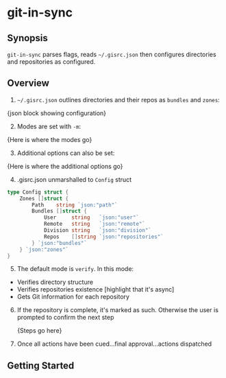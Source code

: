 # git-in-sync

## Synopsis

`git-in-sync` parses flags, reads `~/.gisrc.json` then configures directories and
repositories as configured.

## Overview

1. `~/.gisrc.json` outlines directories and their repos as `bundles` and `zones`:

{json block showing configuration}

2. Modes are set with `-m`:

{Here is where the modes go}

3. Additional options can also be set:

{Here is where the additional options go}

4. .gisrc.json unmarshalled to `Config` struct

```go
type Config struct {
	Zones []struct {
		Path    string `json:"path"`
		Bundles []struct {
			User     string   `json:"user"`
			Remote   string   `json:"remote"`
			Division string   `json:"division"`
			Repos    []string `json:"repositories"`
		} `json:"bundles"`
	} `json:"zones"`
}
```

5. The default mode is `verify`. In this mode:

* Verifies directory structure
* Verifies repositories existence [highlight that it's async]
* Gets Git information for each repository

6. If the repository is complete, it's marked as such. Otherwise the user is prompted
   to confirm the next step

   {Steps go here}


7. Once all actions have been cued...final approval...actions dispatched 

## Getting Started

